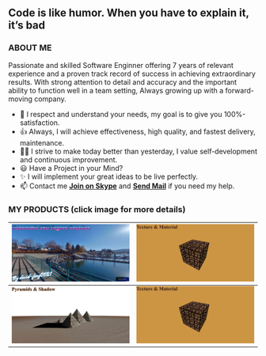 ## Code is like humor. When you have to explain it, it’s bad

### ABOUT ME
Passionate and skilled Software Enginner offering 7 years of relevant experience and a proven track record of success in achieving extraordinary results. With strong attention to detail and accuracy and the important ability to function well in a team setting, Always growing up with a forward-moving company.

- 🚀 I respect and understand your needs, my goal is to give you 100%-satisfaction.
- 👍 Always, I will achieve effectiveness, high quality, and fastest delivery, maintenance.
- 👨‍🎓 I strive to make today better than yesterday, I value self-development and continuous improvement.
- 😃 Have a Project in your Mind?
- ✨ I will implement your great ideas to be live perfectly.
- 📫 Contact me **[Join on Skype](https://join.skype.com/invite/vvzkvgxuRb21)** and **<a href="mailto:fanghuateng0621@gmail.com">Send Mail</a>** if you need my help.

### MY PRODUCTS (click image for more details)
| <a target="_blank" href="https://david-fang0621.github.io/3d-panoramic-360-degree-rotation/"><img src="images/360-panorama.png"/></a> | <a target="_blank" href="https://david-fang0621.github.io/3d-panoramic-360-degree-rotation/"><img src="images/texture.png"/></a> |
| ----- | ----- |
| <a target="_blank" href="https://david-fang0621.github.io/3d-panoramic-360-degree-rotation/"><img src="images/pyramid.png"/></a> | <a target="_blank" href="https://david-fang0621.github.io/3d-panoramic-360-degree-rotation/"><img src="images/texture.png"/></a> |
